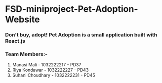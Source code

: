 # FSD-miniproject-Pet-Adoption-Website
 
### Don't buy, adopt! Pet Adoption is a small application built with React.js
### Team Members:- 
1. Manasi Mali - 1032222217 - PD37
2. Riya Kondawar - 1032222227 - PD43
3. Suhani Choudhary - 1032222231 - PD45
